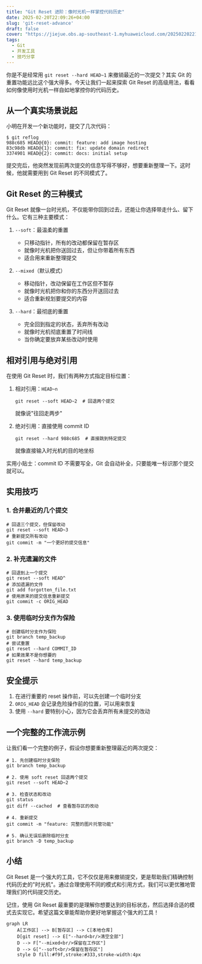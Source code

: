 ```yaml
---
title: "Git Reset 进阶：像时光机一样掌控代码历史"
date: 2025-02-20T22:09:26+04:00
slug: 'git-reset-advance'
draft: false
cover: "https://jiejue.obs.ap-southeast-1.myhuaweicloud.com/20250220221107797.webp"
tags:
  - Git
  - 开发工具
  - 技巧分享
---
```


你是不是经常用 `git reset --hard HEAD~1` 来撤销最近的一次提交？其实 Git 的重置功能远比这个强大得多。今天让我们一起来探索 Git Reset 的高级用法，看看如何像使用时光机一样自如地掌控你的代码历史。

<!--more-->

## 从一个真实场景说起

小明在开发一个新功能时，提交了几次代码：

```
$ git reflog
988c685 HEAD@{0}: commit: feature: add image hosting
83c98db HEAD@{1}: commit: fix: update domain redirect
3374901 HEAD@{2}: commit: docs: initial setup
```

提交完后，他突然发现前两次提交的信息写得不够好，想要重新整理一下。这时候，他就需要用到 Git Reset 的不同模式了。

## Git Reset 的三种模式

Git Reset 就像一台时光机，不仅能带你回到过去，还能让你选择带走什么、留下什么。它有三种主要模式：

1. `--soft`：最温柔的重置
   - 只移动指针，所有的改动都保留在暂存区
   - 就像时光机把你送回过去，但让你带着所有东西
   - 适合用来重新整理提交

2. `--mixed`（默认模式）
   - 移动指针，改动保留在工作区但不暂存
   - 就像时光机把你和你的东西分开送回过去
   - 适合重新规划要提交的内容

3. `--hard`：最彻底的重置
   - 完全回到指定的状态，丢弃所有改动
   - 就像时光机彻底重置了时间线
   - 当你确定要放弃某些改动时使用

## 相对引用与绝对引用

在使用 Git Reset 时，我们有两种方式指定目标位置：

1. 相对引用：`HEAD~n`
   ```fish
   git reset --soft HEAD~2  # 回退两个提交
   ```
   就像说"往回走两步"

2. 绝对引用：直接使用 commit ID
   ```fish
   git reset --hard 988c685  # 直接跳到特定提交
   ```
   就像直接输入时光机的目的地坐标

实用小贴士：commit ID 不需要写全，Git 会自动补全，只要能唯一标识那个提交就可以。

## 实用技巧

### 1. 合并最近的几个提交
```fish
# 回退三个提交，但保留改动
git reset --soft HEAD~3
# 重新提交所有改动
git commit -m "一个更好的提交信息"
```

### 2. 补充遗漏的文件
```fish
# 回退到上一个提交
git reset --soft HEAD^
# 添加遗漏的文件
git add forgotten_file.txt
# 使用原来的提交信息重新提交
git commit -c ORIG_HEAD
```

### 3. 使用临时分支作为保险
```fish
# 创建临时分支作为保险
git branch temp_backup
# 尝试重置
git reset --hard COMMIT_ID
# 如果效果不是你想要的
git reset --hard temp_backup
```

## 安全提示

1. 在进行重要的 reset 操作前，可以先创建一个临时分支
2. `ORIG_HEAD` 会记录危险操作前的位置，可以用来恢复
3. 使用 `--hard` 要特别小心，因为它会丢弃所有未提交的改动

## 一个完整的工作流示例

让我们看一个完整的例子，假设你想要重新整理最近的两次提交：

```fish
# 1. 先创建临时分支保险
git branch temp_backup

# 2. 使用 soft reset 回退两个提交
git reset --soft HEAD~2

# 3. 检查状态和改动
git status
git diff --cached  # 查看暂存区的改动

# 4. 重新提交
git commit -m "feature: 完整的图片托管功能"

# 5. 确认无误后删除临时分支
git branch -D temp_backup
```

## 小结

Git Reset 是一个强大的工具，它不仅仅是用来撤销提交，更是帮助我们精确控制代码历史的"时光机"。通过合理使用不同的模式和引用方式，我们可以更优雅地管理我们的代码提交历史。

记住，使用 Git Reset 最重要的是理解你想要达到的目标状态，然后选择合适的模式去实现它。希望这篇文章能帮助你更好地掌握这个强大的工具！

```mermaid
graph LR
    A[工作区] --> B[暂存区] --> C[本地仓库]
    D[git reset] --> E["--hard<br/>清空全部"]
    D --> F["--mixed<br/>保留在工作区"]
    D --> G["--soft<br/>保留在暂存区"]
    style D fill:#f9f,stroke:#333,stroke-width:4px
```
